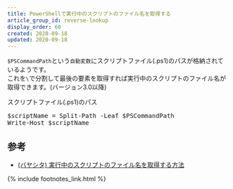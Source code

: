 ```yaml
---
title: PowerShellで実行中のスクリプトのファイル名を取得する
article_group_id: reverse-lookup
display_order: 60
created: 2020-09-18
updated: 2020-09-18
---
```

`$PSCommandPath`という`自動変数`にスクリプトファイル(.ps1)のパスが格納されているようです。  
これを`\`で分割して最後の要素を取得すれば実行中のスクリプトのファイル名が取得できます。(バージョン3.0以降)

<div class="code-box">
<div class="title">スクリプトファイル(.ps1)のパス</div>
<pre>
$scriptName = Split-Path -Leaf $PSCommandPath
Write-Host $scriptName
</pre>
</div>

## <a name="get-the-file-name-of-the-running-script-reference">参考</a>

- [(バヤシタ) 実行中のスクリプトのファイル名を取得する方法](https://bayashita.com/p/entry/show/207)

{% include footnotes_link.html %}
